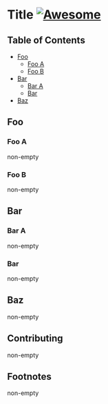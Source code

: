 # Title [![Awesome](https://awesome.re/badge.svg)](https://awesome.re)

## Table of Contents

- [Foo](#foo)
  - [Foo A](#foo-a)
  - [Foo B](#foo-b)
- [Bar](#bar)
  - [Bar A](#bar-a)
  - [Bar](#bar-1)
- [Baz](#baz)

## Foo

### Foo A

non-empty

### Foo B

non-empty

## Bar

### Bar A

non-empty

### Bar

non-empty

## Baz

non-empty

## Contributing

non-empty

## Footnotes

non-empty
